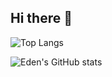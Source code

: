 ## Hi there 👋

<!--
**DrEden33773/DrEden33773** is a ✨ _special_ ✨ repository because its `README.md` (this file) appears on your GitHub profile.

Here are some ideas to get you started:

- 🔭 I’m currently working on ...
- 🌱 I’m currently learning ...
- 👯 I’m looking to collaborate on ...
- 🤔 I’m looking for help with ...
- 💬 Ask me about ...
- 📫 How to reach me: ...
- 😄 Pronouns: ...
- ⚡ Fun fact: ...
-->

![Top Langs](https://github-readme-stats.vercel.app/api/top-langs/?username=DrEden33773&layout=compact&langs_count=3&theme=dracula)

![Eden's GitHub stats](https://github-readme-stats.vercel.app/api?username=DrEden33773&show_icons=true&theme=dracula)
